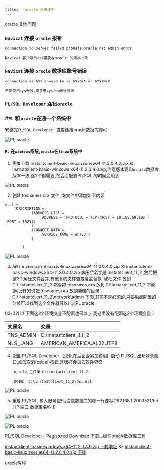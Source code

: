 ```yaml
---
title:  -oracle 简单使用
---
```

oracle 其他问题

### `Navicat` 连接  `oracle` 报错

```
connection to server failed probale oracle net admin error

Navicat 客户端的oci需要与oracle 的版本一致
```

### `Navicat` 连接 `oracle` 数据库账号错误

```
connection as SYS should be as SYSDBA or SYSOPER

不能使用sys账号,要使用system账号登录
```

###  `PL/SQL Developer` 连接`oracle`

### #`PL` 和 `oracle`在通一个系统中

安装完`PL/SQL Developer ` 直接连接oracle数据库即可

![PL oracle](/img/oracle/connect_localhost.png "PL oracle")

#### `PL` 在`windows`系统, `oracle`在`linux`系统中

 01) 需要下载 instantclient-basic-linux.zseries64-11.2.0.4.0.zip 和  instantclient-basic-windows.x64-11.2.0.4.0.zip,注意版本要和`oracle`数据库版本一致,这2个都需要,在后面配置PL/SQL 的时候会用到

![PL oracle](/img/oracle/oci_pl_sql.png "PL oracle")

02) 创建 tnsnames.ora 文件 ,向文件中添加如下内容

```shell
orcl =   
    (DESCRIPTION =      
            (ADDRESS_LIST =         
                (ADDRESS = (PROTOCOL = TCP)(HOST = 10.168.69.199 )(PORT = 1521))      
            )       
            (CONNECT_DATA =        
                (SERVICE_NAME = ehrv3 )      
            )

        )
```

![PL oracle](/img/oracle/tnsnames.png "PL oracle")

03) 解压 instantclient-basic-linux.zseries64-11.2.0.4.0.zip 和  instantclient-basic-windows.x64-11.2.0.4.0.zip 解压后名字是 instantclient_11_2 ,然后把这2个解压文件合并,有重复的文件直接覆盖替换, 我把文件 放到 C:\instantclient_11_2,然后把  tnsnames.ora 放到 C:\instantclient_11_2 下面,(网上有的说把 tnsnames.ora  放到新建的目录 C:\instantclient_11_2\network\admin 下面,其实不是必须的,只要后面配置的时候可以找到这个文件就可以)
![PL oracle](/img/oracle/oci_tnsnames_02.png "PL oracle")

03-02)  !!! 下面这2个环境变量不配置也可以 ,( 我这里没有配置这2个环境变量 )

| 变量名    | 变量                      |
| :-------- | :------------------------ |
| TNS_ADMIN | C:\instantclient_11_2     |
| NLS_LANG  | AMERICAN_AMERICA.AL32UTF8 |

04) 配置 PL/SQL Developer ,  (汉化在后面会另加说明), 启动 PL/SQL 出现登录窗口,点击取消(calcel)按钮,这嗜好会进去软件界面

```
    oracle 主目录 C:\instantclient_11_2

    OCI库  C:\instantclient_11_2\oci.dll
```

![PL oracle](/img/oracle/pl_config.png "PL oracle")

05) 重启 PL/SQl ,  输入账号密码,注意数据库的哪一行要写(192.168.1.200:1521/fei  [ IP  端口 数据库名称 ])

![PL oracle](/img/oracle/connect.png "PL oracle")

![PL oracle](/img/oracle/table.png "PL oracle")



[PL/SQL Developer - Registered Download 下载__操作oracle数据库工具](https://www.allroundautomations.com/bodyplsqldevreg.html)

[instantclient-basic-windows.x64-11.2.0.4.0.zip 下载地址](https://www.oracle.com/technetwork/cn/topics/winx64soft-101515-zhs.html)   &&  [instantclient-basic-linux.zseries64-11.2.0.4.0.zip 下载](https://www.oracle.com/technetwork/cn/topics/zlinuxsoft-087641-zhs.html) 

[oracle教程](https://www.oraclejsq.com/oracle.html)

